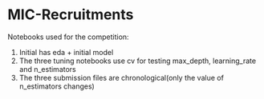 # MIC-Recruitments
Notebooks used for the competition:
1. Initial has eda + initial model
2. The three tuning notebooks use cv for testing max_depth, learning_rate and n_estimators
3. The three submission files are chronological(only the value of n_estimators changes)
